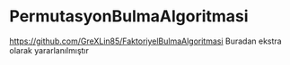 # PermutasyonBulmaAlgoritmasi

https://github.com/GreXLin85/FaktoriyelBulmaAlgoritmasi
Buradan ekstra olarak yararlanılmıştır
